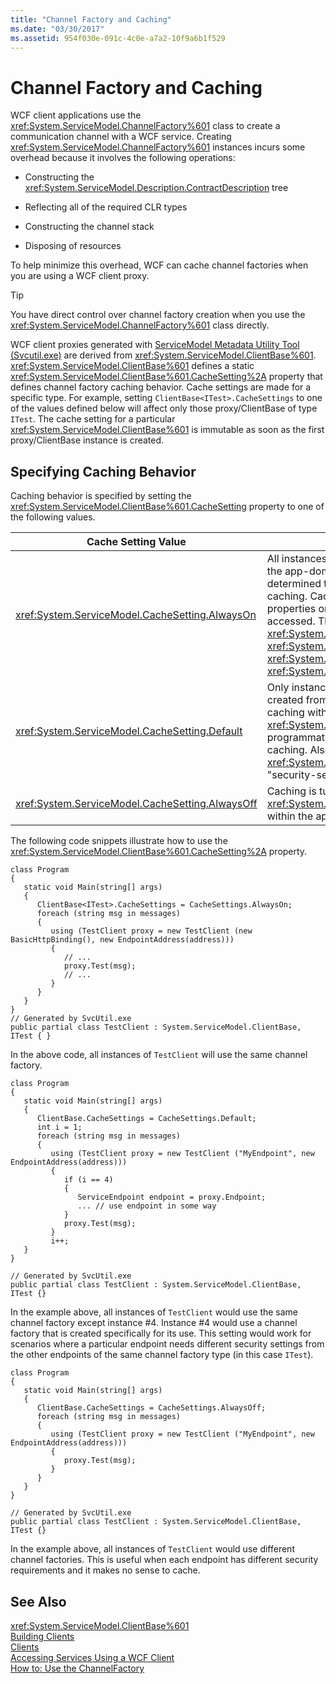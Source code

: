```yaml
---
title: "Channel Factory and Caching"
ms.date: "03/30/2017"
ms.assetid: 954f030e-091c-4c0e-a7a2-10f9a6b1f529
---
```

# Channel Factory and Caching
WCF client applications use the <xref:System.ServiceModel.ChannelFactory%601> class to create a communication channel with a WCF service.  Creating <xref:System.ServiceModel.ChannelFactory%601> instances incurs some overhead because it involves the following operations:  

- Constructing the <xref:System.ServiceModel.Description.ContractDescription> tree  

- Reflecting all of the required CLR types  

- Constructing the channel stack  

- Disposing of resources  

 To help minimize this overhead, WCF can cache channel factories when you are using a WCF client proxy.  

> [!TIP]
>  You have direct control over channel factory creation when you use the <xref:System.ServiceModel.ChannelFactory%601> class directly.  

 WCF client proxies generated with [ServiceModel Metadata Utility Tool (Svcutil.exe)](../../../../docs/framework/wcf/servicemodel-metadata-utility-tool-svcutil-exe.md) are derived from <xref:System.ServiceModel.ClientBase%601>. <xref:System.ServiceModel.ClientBase%601> defines a static <xref:System.ServiceModel.ClientBase%601.CacheSetting%2A> property that defines channel factory caching behavior. Cache settings are made for a specific type. For example, setting  `ClientBase<ITest>.CacheSettings` to one of the values defined below will affect only those proxy/ClientBase of type `ITest`. The cache setting for a particular <xref:System.ServiceModel.ClientBase%601> is immutable as soon as the first proxy/ClientBase instance is created.  

## Specifying Caching Behavior  
 Caching behavior is specified by setting the <xref:System.ServiceModel.ClientBase%601.CacheSetting> property to one of the following values.  


|Cache Setting Value|Description|  
|-------------------------|-----------------|  
|<xref:System.ServiceModel.CacheSetting.AlwaysOn>|All instances of <xref:System.ServiceModel.ClientBase%601> within the app-domain can participate in caching. The developer has determined that there are no adverse security implications to caching. Caching will not be turned off even if "security-sensitive" properties on <xref:System.ServiceModel.ClientBase%601> are accessed. The "security-sensitive" properties of <xref:System.ServiceModel.ClientBase%601> are <xref:System.ServiceModel.ClientBase%601.ClientCredentials%2A>, <xref:System.ServiceModel.ClientBase%601.Endpoint%2A> and <xref:System.ServiceModel.ClientBase%601.ChannelFactory%2A>.|  
|<xref:System.ServiceModel.CacheSetting.Default>|Only instances of <xref:System.ServiceModel.ClientBase%601> created from endpoints defined in configuration files participate in caching within the app-domain. Any instances of <xref:System.ServiceModel.ClientBase%601> created programmatically within that app-domain will not participate in caching. Also, caching will be disabled for an instance of <xref:System.ServiceModel.ClientBase%601> once any of its "security-sensitive" properties is accessed.|  
|<xref:System.ServiceModel.CacheSetting.AlwaysOff>|Caching is turned off for all instances of <xref:System.ServiceModel.ClientBase%601> of a particular type within the app-domain in question.|  

 The following code snippets illustrate how to use the <xref:System.ServiceModel.ClientBase%601.CacheSetting%2A> property.  

```  
class Program   
{   
   static void Main(string[] args)   
   {   
      ClientBase<ITest>.CacheSettings = CacheSettings.AlwaysOn;   
      foreach (string msg in messages)   
      {   
         using (TestClient proxy = new TestClient (new BasicHttpBinding(), new EndpointAddress(address)))   
         {   
            // ...  
            proxy.Test(msg);   
            // ...  
         }   
      }   
   }   
}  
// Generated by SvcUtil.exe     
public partial class TestClient : System.ServiceModel.ClientBase, ITest { }  
```  

 In the above code, all instances of `TestClient` will use the same channel factory.  

```  
class Program   
{   
   static void Main(string[] args)   
   {   
      ClientBase.CacheSettings = CacheSettings.Default;   
      int i = 1;   
      foreach (string msg in messages)   
      {   
         using (TestClient proxy = new TestClient ("MyEndpoint", new EndpointAddress(address)))   
         {   
            if (i == 4)   
            {   
               ServiceEndpoint endpoint = proxy.Endpoint;   
               ... // use endpoint in some way   
            }   
            proxy.Test(msg);   
         }   
         i++;   
   }   
}   

// Generated by SvcUtil.exe     
public partial class TestClient : System.ServiceModel.ClientBase, ITest {}  
```  

 In the example above, all instances of `TestClient` would use the same channel factory except instance #4. Instance #4 would use a channel factory that is created specifically for its use. This setting would work for scenarios where a particular endpoint needs different security settings from the other endpoints of the same channel factory type (in this case `ITest`).  

```  
class Program   
{   
   static void Main(string[] args)   
   {   
      ClientBase.CacheSettings = CacheSettings.AlwaysOff;   
      foreach (string msg in messages)   
      {   
         using (TestClient proxy = new TestClient ("MyEndpoint", new EndpointAddress(address)))   
         {   
            proxy.Test(msg);   
         }           
      }   
   }  
}  

// Generated by SvcUtil.exe   
public partial class TestClient : System.ServiceModel.ClientBase, ITest {}  
```  

 In the example above, all instances of `TestClient` would use different channel factories. This is useful when each endpoint has different security requirements and it makes no sense to cache.  

## See Also  
 <xref:System.ServiceModel.ClientBase%601>  
 [Building Clients](../../../../docs/framework/wcf/building-clients.md)  
 [Clients](../../../../docs/framework/wcf/feature-details/clients.md)  
 [Accessing Services Using a WCF Client](../../../../docs/framework/wcf/accessing-services-using-a-wcf-client.md)  
 [How to: Use the ChannelFactory](../../../../docs/framework/wcf/feature-details/how-to-use-the-channelfactory.md)
